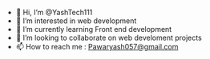 - 👋 Hi, I’m @YashTech111
- 👀 I’m interested in web development
- 🌱 I’m currently learning Front end development
- 💞️ I’m looking to collaborate on web develoment projects 
- 📫 How to reach me : Pawaryash057@gmail.com

<!---
YashTech111/YashTech111 is a ✨ special ✨ repository because its `README.md` (this file) appears on your GitHub profile.
You can click the Preview link to take a look at your changes.
--->
